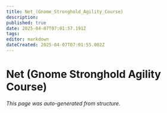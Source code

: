 ```yaml
---
title: Net_(Gnome_Stronghold_Agility_Course)
description: 
published: true
date: 2025-04-07T07:01:57.191Z
tags: 
editor: markdown
dateCreated: 2025-04-07T07:01:55.002Z
---
```


# Net (Gnome Stronghold Agility Course)

*This page was auto-generated from structure.*